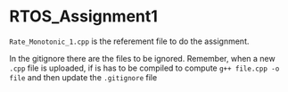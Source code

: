 # RTOS_Assignment1

`Rate_Monotonic_1.cpp` is the referement file to do the assignment.

In the gitignore there are the files to be ignored.
Remember, when a new `.cpp` file is uploaded, if is has to be compiled to compute `g++ file.cpp -o file` and then update the `.gitignore` file
